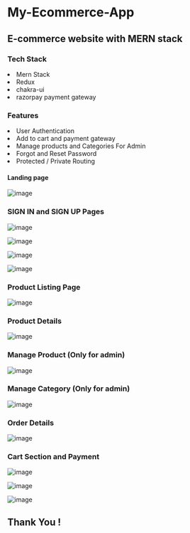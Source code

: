 
# My-Ecommerce-App
## E-commerce website with MERN stack

### Tech Stack
<li>Mern Stack</li>
<li>Redux</li>
<li>chakra-ui</li>
<li>razorpay payment gateway</li>

### Features
<li>User Authentication</li>
<li>Add to cart and payment gateway</li>
<li>Manage products and Categories For Admin</li>
<li>Forgot and Reset Password</li>
<li>Protected / Private Routing</li>

#### Landing page
![image](https://user-images.githubusercontent.com/79472183/170394054-22336aaf-19ac-4439-830b-1bd0118241ee.png)

### SIGN IN and SIGN UP Pages
![image](https://user-images.githubusercontent.com/79472183/170394120-1c905820-e09f-4310-89e5-123a35946aa9.png)

![image](https://user-images.githubusercontent.com/79472183/170394170-78bc5565-c072-48d2-af7e-84212649d275.png)

![image](https://user-images.githubusercontent.com/79472183/170394228-e238702d-8683-4e13-85f1-f3e19c39c58b.png)

![image](https://user-images.githubusercontent.com/79472183/170394301-c46aeea0-7332-4af5-8ed1-48210d5b4fd6.png)

### Product Listing Page
![image](https://user-images.githubusercontent.com/79472183/170394463-ff1ccb31-fab4-475c-89dd-641b6eb2e722.png)

### Product Details
![image](https://user-images.githubusercontent.com/79472183/170394603-bdd825c0-5048-4172-868b-a3de80a48248.png)

### Manage Product (Only for admin)
![image](https://user-images.githubusercontent.com/79472183/170394516-83e59dbd-b723-438a-8d6c-ec21b28b4a79.png)

### Manage Category (Only for admin)
![image](https://user-images.githubusercontent.com/79472183/170394686-d36c1583-8dae-4cb2-a910-20a56bd8502c.png)

### Order Details
![image](https://user-images.githubusercontent.com/79472183/170394754-17dd2dff-bd72-4ddb-921c-2edf24a479ff.png)

### Cart Section and Payment
![image](https://user-images.githubusercontent.com/79472183/170394799-2ffdd901-f60a-4b49-9779-3cb6179f8f63.png)

![image](https://user-images.githubusercontent.com/79472183/170395195-72b66c76-a883-47e3-872f-cba4601f3256.png)

![image](https://user-images.githubusercontent.com/79472183/170395265-405cc084-5645-4d7e-8d3d-36d2fbfe59df.png)

## Thank You !

